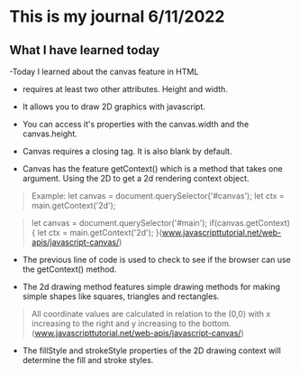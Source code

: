 # This is my journal 6/11/2022

## What I have learned today

-Today I learned about the canvas feature in HTML

- <Canvas> requires at least two other attributes. Height and width.

- It allows you to draw 2D graphics with javascript.

- You can access it's properties with the canvas.width and the canvas.height.

- Canvas requires a closing tag. It is also blank by default.

- Canvas has the feature getContext() which is a method that takes one argument. Using the 2D to get a 2d rendering context object.

> Example: let canvas = document.querySelector('#canvas');
> let ctx = main.getContext('2d');

> let canvas = document.querySelector('#main');
> if(canvas.getContext) {
> let ctx = main.getContext('2d');
> }(www.javascripttutorial.net/web-apis/javascript-canvas/)

- The previous line of code is used to check to see if the browser can use the getContext() method.

- The 2d drawing method features simple drawing methods for making simple shapes like squares, triangles and rectangles.

> All coordinate values are calculated in relation to the (0,0) with x increasing to the right and y increasing to the bottom. (www.javascripttutorial.net/web-apis/javascript-canvas/)

- The fillStyle and strokeStyle properties of the 2D drawing context will determine the fill and stroke styles.


